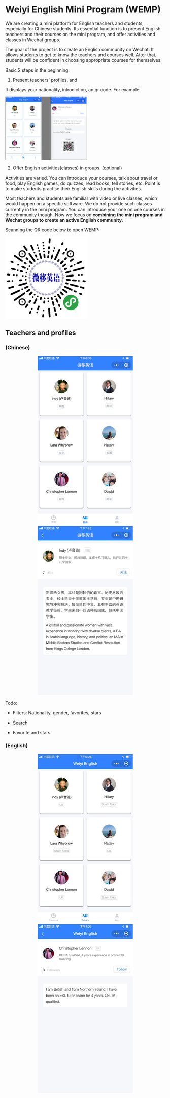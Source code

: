 # Weiyi English Mini Program (WEMP)

We are creating a mini platform for English teachers and students, especially for Chinese students. Its essential function is to present English teachers and their courses on the mini program, and offer activities and classes in Wechat groups.

The goal of the project is to create an English community on Wechat. It allows students to get to know the teachers and courses well. After that, students will be confident in choosing appropriate courses for themselves.

Basic 2 steps in the beginning:

1. Present teachers' profiles, and

It displays your nationality, introdiction, an qr code. For example:

  <img src="images/profile.png" width="258">

2. Offer English activities(classes) in groups. (optional)

Activities are varied. You can introduce your courses, talk about travel or food, play English games, do quizzes, read books, tell stories, etc. Point is to make students practise their English skills during the activities.

Most teachers and students are familiar with video or live classes, which would happen on a specific software. We do not provide such classes currently in the mini program. You can introduce your one on one courses in the community though. Now we focus on **combining the mini program and Wechat groups to create an active English community**.











Scanning the QR code below to open WEMP:

  <img src="images/wemp-qr.jpg" width="258">


## Teachers and profiles

### (Chinese)

<p align="center">
  <img src="images/teachers-cn.jpeg" width="300">
  <img src="images/profile-cn.jpeg" width="300">
</p>

Todo:

- Filters: Nationality, gender, favorites, stars

- Search

- Favorite and stars


### (English)

<p align="center">
  <img src="images/teachers-en.jpeg" width="300">
  <img src="images/profile-en.jpeg" width="300">
</p>




